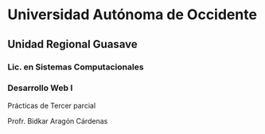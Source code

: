 # Universidad Autónoma de Occidente
## Unidad Regional Guasave
### Lic. en Sistemas Computacionales

### Desarrollo Web I
Prácticas de Tercer parcial

Profr. Bidkar Aragón Cárdenas
